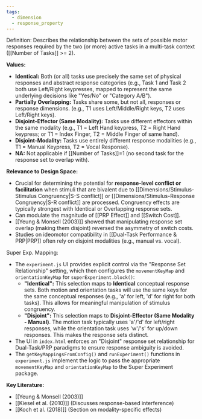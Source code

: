 ```yaml
---
tags:
  - dimension
  - response_property
---
```


Definition: Describes the relationship between the sets of possible motor responses required by the two (or more) active tasks in a multi-task context ([[Number of Tasks]] >= 2).

**Values:**

- **Identical:** Both (or all) tasks use precisely the same set of physical responses and abstract response categories (e.g., Task 1 and Task 2 both use Left/Right keypresses, mapped to represent the same underlying decisions like "Yes/No" or "Category A/B").
- **Partially Overlapping:** Tasks share some, but not all, responses or response dimensions. (e.g., T1 uses Left/Middle/Right keys, T2 uses Left/Right keys).
- **Disjoint-Effector (Same Modality):** Tasks use different effectors within the same modality (e.g., T1 = Left Hand keypress, T2 = Right Hand keypress; or T1 = Index Finger, T2 = Middle Finger of same hand).
- **Disjoint-Modality:** Tasks use entirely different response modalities (e.g., T1 = Manual Keypress, T2 = Vocal Response).
- **NA:** Not applicable if [[Number of Tasks]]=1 (no second task for the response set to overlap with).

**Relevance to Design Space:**

- Crucial for determining the potential for **response-level conflict or facilitation** when stimuli that are bivalent due to [[Dimensions/Stimulus-Stimulus Congruency|S-S conflict]] or [[Dimensions/Stimulus-Response Congruency|S-R conflict]] are processed. Congruency effects are typically strongest with Identical or Overlapping response sets.
- Can modulate the magnitude of [[PRP Effect]] and [[Switch Cost]].
- [[Yeung & Monsell (2003)]] showed that manipulating response set overlap (making them disjoint) reversed the asymmetry of switch costs.
- Studies on ideomotor compatibility in [[Dual-Task Performance & PRP|PRP]] often rely on disjoint modalities (e.g., manual vs. vocal).

Super Exp. Mapping:
- The `experiment.js` UI provides explicit control via the "Response Set Relationship" setting, which then configures the `movementKeyMap` and `orientationKeyMap` for `superExperiment.block()`:
    - **"Identical":** This selection maps to **Identical** conceptual response sets. Both motion and orientation tasks will use the same keys for the same conceptual responses (e.g., 'a' for left, 'd' for right for both tasks). This allows for meaningful manipulation of stimulus congruency.
    - **"Disjoint":** This selection maps to **Disjoint-Effector (Same Modality - Manual)**. The motion task typically uses 'a'/'d' for left/right responses, while the orientation task uses 'w'/'s' for up/down responses. This makes the response sets distinct.
- The UI in `index.html` enforces an "Disjoint" response set relationship for Dual-Task/PRP paradigms to ensure response ambiguity is avoided.
- The `getKeyMappingsFromConfig()` and `runExperiment()` functions in `experiment.js` implement the logic to pass the appropriate `movementKeyMap` and `orientationKeyMap` to the Super Experiment package.

**Key Literature:**

- [[Yeung & Monsell (2003)]]
- [[Kiesel et al. (2010)]] (Discusses response-based interference)
- [[Koch et al. (2018)]] (Section on modality-specific effects)